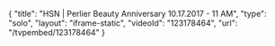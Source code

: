 {
    "title": "HSN | Perlier Beauty Anniversary 10.17.2017 - 11 AM",
    "type": "solo",
    "layout": "iframe-static",
    "videoId": "123178464",
    "url": "\/tvpembed\/123178464"
}